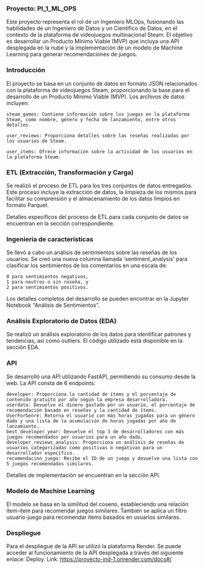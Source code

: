 ### Proyecto: PI_1_ML_OPS

Este proyecto representa el rol de un Ingeniero MLOps, fusionando las habilidades de un Ingeniero de Datos y un Científico de Datos, en el contexto de la plataforma de videojuegos multinacional Steam. El objetivo es desarrollar un Producto Mínimo Viable (MVP) que incluya una API desplegada en la nube y la implementación de un modelo de Machine Learning para generar recomendaciones de juegos.

### Introducción

El proyecto se basa en un conjunto de datos en formato JSON relacionados con la plataforma de videojuegos Steam, proporcionando la base para el desarrollo de un Producto Mínimo Viable (MVP). Los archivos de datos incluyen:

    steam_games: Contiene información sobre los juegos en la plataforma Steam, como nombre, género y fecha de lanzamiento, entre otros detalles.

    user_reviews: Proporciona detalles sobre las reseñas realizadas por los usuarios de Steam.

    user_items: Ofrece información sobre la actividad de los usuarios en la plataforma Steam.

### ETL (Extracción, Transformación y Carga)

Se realizó el proceso de ETL para los tres conjuntos de datos entregados. Este proceso incluye la extracción de datos, la limpieza de los mismos para facilitar su comprensión y el almacenamiento de los datos limpios en formato Parquet.

Detalles específicos del proceso de ETL para cada conjunto de datos se encuentran en la sección correspondiente.

### Ingeniería de características

Se llevó a cabo un análisis de sentimientos sobre las reseñas de los usuarios. Se creó una nueva columna llamada 'sentiment_analysis' para clasificar los sentimientos de los comentarios en una escala de:

    0 para sentimientos negativos,
    1 para neutros o sin reseña, y
    2 para sentimientos positivos.

Los detalles completos del desarrollo se pueden encontrar en la Jupyter Notebook "Análisis de Sentimientos".

### Análisis Exploratorio de Datos (EDA)

Se realizó un análisis exploratorio de los datos para identificar patrones y tendencias, así como outliers. El código utilizado está disponible en la sección EDA.

### API

Se desarrolló una API utilizando FastAPI, permitiendo su consumo desde la web. La API consta de 6 endpoints:

    developer: Proporciona la cantidad de ítems y el porcentaje de contenido gratuito por año según la empresa desarrolladora.
    userdata: Devuelve el dinero gastado por un usuario, el porcentaje de recomendación basado en reseñas y la cantidad de ítems.
    UserForGenre: Retorna el usuario con más horas jugadas para un género dado y una lista de la acumulación de horas jugadas por año de lanzamiento.
    best_developer_year: Devuelve el top 3 de desarrolladores con más juegos recomendados por usuarios para un año dado.
    developer_reviews_analysis: Proporciona un análisis de reseñas de usuarios categorizadas como positivas o negativas para un desarrollador específico.
    recomendacion_juego: Recibe el ID de un juego y devuelve una lista con 5 juegos recomendados similares.

Detalles de implementación se encuentran en la sección API.
### Modelo de Machine Learning

El modelo se basa en la similitud del coseno, estableciendo una relación ítem-ítem para recomendar juegos similares. También se aplica un filtro usuario-juego para recomendar ítems basados en usuarios similares.

### Despliegue

Para el despliegue de la API se utilizó la plataforma Render. Se puede acceder al funcionamiento de la API desplegada a través del siguiente enlace: Deploy. Link: https://proyecto-ind-1.onrender.com/docs#/
